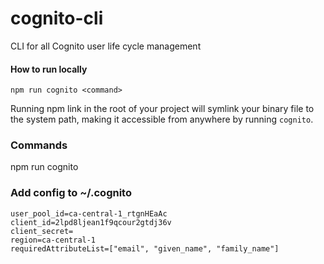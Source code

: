 # cognito-cli

CLI for all Cognito user life cycle management

#### How to run locally

`npm run cognito <command>`

Running npm link in the root of your project will symlink your binary file to the system path, making it accessible from anywhere by running `cognito`.

### Commands

npm run cognito <command>

### Add config to ~/.cognito

```
user_pool_id=ca-central-1_rtgnHEaAc
client_id=2lpd8ljean1f9qcour2gtdj36v
client_secret=
region=ca-central-1
requiredAttributeList=["email", "given_name", "family_name"]
```
